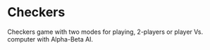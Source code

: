 # Checkers
Checkers game with two modes for playing, 2-players or player Vs. computer with Alpha-Beta AI.
